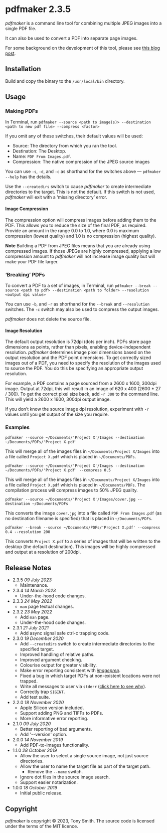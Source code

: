 # pdfmaker 2.3.5 #

*pdfmaker* is a command line tool for combining multiple JPEG images into a single PDF file.

It can also be used to convert a PDF into separate page images.

For some background on the development of this tool, please see [this blog post](https://smittytone.wordpress.com/2019/10/25/macos-make-pdf-from-images/).

## Installation ##

Build and copy the binary to the `/usr/local/bin` directory.

## Usage ##

### Making PDFs ###

In Terminal, run `pdfmaker --source <path to image(s)> --destination <path to new pdf file> --compress <factor>`

If you omit any of these switches, their default values will be used:

- Source: The directory from which you ran the tool.
- Destination: The Desktop.
- Name: `PDF From Images.pdf`.
- Compression: The native compression of the JPEG source images

You can use `-s`, `-d`, and `-c` as shorthand for the switches above &mdash; `pdfmaker --help` has the details.

Use the `--createdirs` switch to cause *pdfmaker* to create intermediate directories to the target. This is not the default. If this switch is not used, *pdfmaker* will exit with a ‘missing directory’ error.

#### Image Compression ####

The compression option will compress images before adding them to the PDF. This allows you to reduce the size of the final PDF, as required. Provide an amount in the range 0.0 to 1.0, where 0.0 is maximum compression (lowest quality) and 1.0 is no compression (highest quality).

**Note** Building a PDF from JPEG files means that you are already using compressed images. If those JPEGs are highly compressed, applying a low compression amount to *pdfmaker* will not increase image quality but will make your PDF file larger.

### ‘Breaking’ PDFs ###

To convert a PDF to a set of images, in Terminal, run `pdfmaker --break --source <path to pdf> --destination <path to folder> --resolution <output dpi value>`

You can use `-b`, and `-r` as shorthand for the `--break` and `--resolution` switches. The `-c` switch may also be used to compress the output images.

*pdfmaker* does not delete the source file.

#### Image Resolution ####

The default output resolution is 72dpi (dots per inch). PDFs store page dimensions as points, rather than pixels, enabling device-independent resolution. *pdfmaker* determines image pixel dimensions based on the output resolution and the PDF point dimensions. To get correctly sized images out of a PDF, you need to specify the resolution of the images used to source the PDF. You do this be specifying an appropriate output resolution.

For example, a PDF contains a page sourced from a 2600 x 1600, 300dpi image. Output at 72dpi, this will result in an image of 620 x 400 (2600 * 27 / 300). To get the correct pixel size back, add `-r 300` to the command line. This will yield a 2600 x 1600, 300dpi output image.

If you don’t know the source image dpi resolution, experiment with `-r` values until you get output of the size you require.

### Examples ###

```
pdfmaker --source ~/Documents/'Project X'/Images --destination ~/Documents/PDFs/'Project X.pdf'
```

This will merge all of the images files in `~/Documents/Project X/Images` into a file called `Project X.pdf` which is placed in `~/Documents/PDFs`.

```
pdfmaker --source ~/Documents/'Project X'/Images --destination ~/Documents/PDFs/'Project X.pdf' --compress 0.5
```

This will merge all of the images files in `~/Documents/Project X/Images` into a file called `Project X.pdf` which is placed in `~/Documents/PDFs`. The compilation process will compress images to 50% JPEG quality.

```
pdfmaker --source ~/Documents/'Project X'/Images/cover.jpg --destination ~/Documents/PDFs
```

This converts the image `cover.jpg` into a file called `PDF From Images.pdf` (as no destination filename is specified) that is placed in `~/Documents/PDFs`.

```
pdfmaker --break --source ~/Documents/PDFs/'Project X.pdf' --compress 0.4 --resolution 200
```

This converts `Project X.pdf` to a series of images that will be written to the desktop (the default destination). This images will be highly compressed and output at a resolution of 200dpi.

## Release Notes ##

- 2.3.5 *09 July 2023*
    - Maintenance.
- 2.3.4 *14 March 2023*
    - Under-the-hood code changes.
- 2.3.3 *24 May 2022*
    - `man` page textual changes.
- 2.3.2 *23 May 2022*
    - Add `man` page.
    - Under-the-hood code changes.
- 2.3.1 *21 July 2021*
    - Add async signal safe ctrl-c trapping code.
- 2.3.0 *19 December 2020*
    - Add `--createdirs` switch to create intermediate directories to the specified target.
    - Improved handling of relative paths.
    - Improved argument checking.
    - Colourise output for greater visibility.
    - Make error reporting consistent with [*imageprep*](https://smittytone.net/imageprep/index.html).
    - Fixed a bug in which target PDFs at non-existent locations were not trapped.
    - Write all messages to user via `stderr` ([click here to see why](https://clig.dev/#the-basics)).
    - Correctly trap `SIGINT`.
    - Add test suite.
- 2.2.0 *18 November 2020*
    - Apple Silicon version included.
    - Support adding PNG and TIFFs to PDFs.
    - More informative error reporting.
- 2.1.0 *09 July 2020*
    - Better reporting of bad arguments.
    - Add '--version' option.
- 2.0.0 *14 November 2019*
    - Add PDF-to-images functionality.
- 1.1.0 *28 October 2019*
    - Allow the user to select a single source image, not just source directories.
    - Allow the user to name the target file as part of the target path.
        - Remove the `--name` switch.
    - Ignore dot files in the source image search.
    - Support easier notarization.
- 1.0.0 *18 October 2019*
    - Initial public release.

## Copyright ##

*pdfmaker* is copyright © 2023, Tony Smith. The source code is licensed under the terms of the MIT licence.
